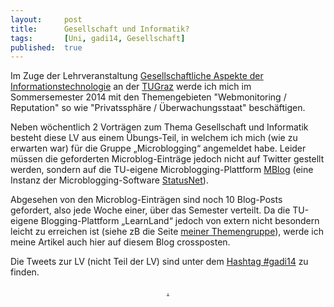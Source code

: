 ```yaml
---
layout: 	post
title: 		Gesellschaft und Informatik?
tags: 		[Uni, gadi14, Gesellschaft]
published: 	true
---
```


Im Zuge der Lehrveranstaltung [Gesellschaftliche Aspekte der Informationstechnologie](http://elearningblog.tugraz.at/archives/6951) an der [TUGraz](http://tugraz.at/) werde ich mich im Sommersemester 2014 mit den Themengebieten "Webmonitoring / Reputation" so wie "Privatssphäre / Überwachungsstaat" beschäftigen. 

Neben wöchentlich 2 Vorträgen zum Thema Gesellschaft und Informatik besteht diese LV aus einem Übungs-Teil, in welchem ich mich (wie zu erwarten war) für die Gruppe „Microblogging“ angemeldet habe. Leider müssen die geforderten Microblog-Einträge jedoch nicht auf Twitter gestellt werden, sondern auf die TU-eigene Microblogging-Plattform [MBlog](http://mblog.tugraz.at/group/gadi14wmrpue) (eine Instanz der Microblogging-Software [StatusNet](http://status.net/)). 

Abgesehen von den Microblog-Einträgen sind noch 10 Blog-Posts gefordert, also jede Woche einer, über das Semester verteilt. Da die TU-eigene Blogging-Plattform „LearnLand“ jedoch von extern nicht besondern leicht zu erreichen ist (siehe zB die Seite [meiner Themengruppe](http://tugll.tugraz.at/groups/profile/39648/gadi14-wmrpue)), werde ich meine Artikel auch hier auf diesem Blog crossposten.

Die Tweets zur LV (nicht Teil der LV) sind unter dem [Hashtag #gadi14](https://twitter.com/search?q=%23gadi14&f=realtime) zu finden.

<div style="text-align:center;">
	<a class="twitter-timeline" data-dnt="true" href="https://twitter.com/search?q=%23gadi14"  data-widget-id="445318422285406209">.</a>
	<script>//

		!function(d,s,id){var js,fjs=d.getElementsByTagName(s)[0],p=/^http:/.test(d.location)?'http':'https';if(!d.getElementById(id)){js=d.createElement(s);js.id=id;js.src=p+"://platform.twitter.com/widgets.js";fjs.parentNode.insertBefore(js,fjs);}}(document,"script","twitter-wjs");
	//</script>
</div>

